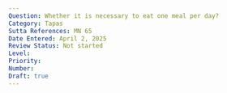 ```yaml
---
Question: Whether it is necessary to eat one meal per day?
Category: Tapas
Sutta References: MN 65
Date Entered: April 2, 2025
Review Status: Not started
Level: 
Priority: 
Number: 
Draft: true
---
```

